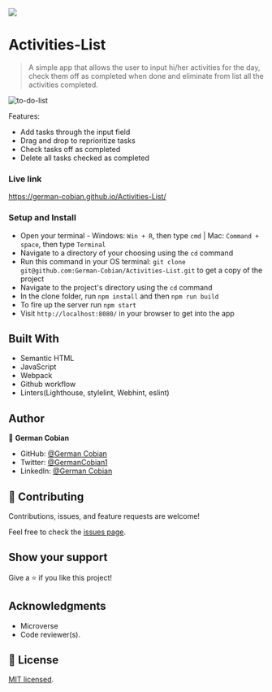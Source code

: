![](https://img.shields.io/badge/Microverse-blueviolet)

# Activities-List

> A simple app that allows the user to input hi/her activities for the day, check them off as completed when done and eliminate from list all the activities completed.

![to-do-list](https://user-images.githubusercontent.com/68709712/126507948-20a67a67-d15a-41bc-ab11-f2774647b43a.png)

Features:

* Add tasks through the input field
* Drag and drop to reprioritize tasks
* Check tasks off as completed
* Delete all tasks checked as completed


### Live link

https://german-cobian.github.io/Activities-List/


### Setup and Install

* Open your terminal - Windows: `Win + R`, then type `cmd` | Mac: `Command + space`, then type `Terminal`
* Navigate to a directory of your choosing using the `cd` command
* Run this command in your OS terminal: `git clone git@github.com:German-Cobian/Activities-List.git` to get a copy of the project
* Navigate to the project's directory using the `cd` command
* In the clone folder, run `npm install` and then `npm run build`
* To fire up the server run `npm start`
* Visit `http://localhost:8080/` in your browser to get into the app


## Built With

* Semantic HTML
* JavaScript
* Webpack
* Github workflow
* Linters(Lighthouse, stylelint, Webhint, eslint)


## Author

👤 **German Cobian**
* GitHub: [@German Cobian](https://github.com/German-Cobian)
* Twitter: [@GermanCobian1](https://twitter.com/GermanCobian1)
* LinkedIn: [@German Cobian](https://www.linkedin.com/in/german-cobian/)


## 🤝 Contributing

Contributions, issues, and feature requests are welcome!

Feel free to check the [issues page](../../issues/).


## Show your support

Give a ⭐️ if you like this project!


## Acknowledgments

- Microverse
- Code reviewer(s).


## 📝 License

[MIT licensed](./LICENSE).
